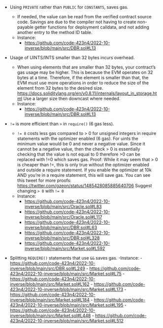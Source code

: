 - Using `PRIVATE` rather than `PUBLIC` for `CONSTANTS`, saves gas.
	- If needed, the value can be read from the verified contract source code. Savings are due to the compiler not having to create non-payable getter functions for deployment calldata, and not adding another entry to the method ID table.
	- Instance:
		- https://github.com/code-423n4/2022-10-inverse/blob/main/src/DBR.sol#L13

- Usage of UINTS/INTS smaller than 32 bytes incurs overhead.
	- When using elements that are smaller than 32 bytes, your contract’s gas usage may be higher. This is because the EVM operates on 32 bytes at a time. Therefore, if the element is smaller than that, the EVM must use more operations in order to reduce the size of the element from 32 bytes to the desired size. https://docs.soliditylang.org/en/v0.8.11/internals/layout_in_storage.html Use a larger size then downcast where needed.
	- Instance:
		- https://github.com/code-423n4/2022-10-inverse/blob/main/src/DBR.sol#L13


- `!=` is more efficient than `>` in `require()` (6 gas less).
	- `!= 0` costs less gas compared to > 0 for unsigned integers in require statements with the optimizer enabled (6 gas). For uints the minimum value would be 0 and never a negative value. Since it cannot be a negative value, then the check > 0 is essentially checking that the value is not equal to 0 therefore >0 can be replaced with !=0 which saves gas. Proof: While it may seem that > 0 is cheaper than !=, this is only true without the optimizer enabled and outside a require statement. If you enable the optimizer at 10k AND you’re in a require statement, this will save gas. You can see this tweet for more proofs: https://twitter.com/gzeon/status/1485428085885640706 Suggest changing `> 0` with `!= 0`
	- Instance:
		- https://github.com/code-423n4/2022-10-inverse/blob/main/src/Oracle.sol#L83
		- https://github.com/code-423n4/2022-10-inverse/blob/main/src/Oracle.sol#L117
		- https://github.com/code-423n4/2022-10-inverse/blob/main/src/DBR.sol#L63
		- https://github.com/code-423n4/2022-10-inverse/blob/main/src/DBR.sol#L328
		- https://github.com/code-423n4/2022-10-inverse/blob/main/src/Market.sol#L592

- Splitting `REQUIRE()` statements that use `&&` saves gas.
	-Instance:
		- https://github.com/code-423n4/2022-10-inverse/blob/main/src/DBR.sol#L249
		- https://github.com/code-423n4/2022-10-inverse/blob/main/src/Market.sol#L75
		- https://github.com/code-423n4/2022-10-inverse/blob/main/src/Market.sol#L162
		- https://github.com/code-423n4/2022-10-inverse/blob/main/src/Market.sol#L173
		- https://github.com/code-423n4/2022-10-inverse/blob/main/src/Market.sol#L184
		- https://github.com/code-423n4/2022-10-inverse/blob/main/src/Market.sol#L195
		- https://github.com/code-423n4/2022-10-inverse/blob/main/src/Market.sol#L448
		- https://github.com/code-423n4/2022-10-inverse/blob/main/src/Market.sol#L512